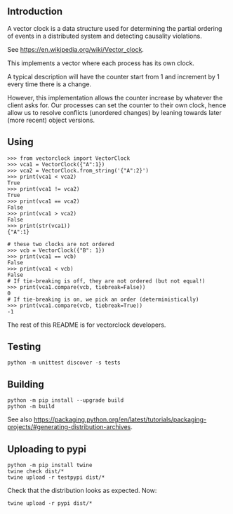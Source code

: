 Introduction
------------

A vector clock is a data structure used for determining the partial
ordering of events in a distributed system and detecting causality
violations.

See https://en.wikipedia.org/wiki/Vector_clock.

This implements a vector where each process has its own clock.

A typical description will have the counter start from 1 and increment by
1 every time there is a change.

However, this implementation allows the counter increase by whatever the
client asks for.  Our processes can set the counter to their own clock,
hence allow us to resolve conflicts (unordered changes) by leaning towards
later (more recent) object versions.

Using
-----

```
>>> from vectorclock import VectorClock
>>> vca1 = VectorClock({"A":1})
>>> vca2 = VectorClock.from_string('{"A":2}')
>>> print(vca1 < vca2)
True
>>> print(vca1 != vca2)
True
>>> print(vca1 == vca2)
False
>>> print(vca1 > vca2)
False
>>> print(str(vca1))
{"A":1}

# these two clocks are not ordered
>>> vcb = VectorClock({"B": 1})
>>> print(vca1 == vcb)
False
>>> print(vca1 < vcb)
False
# If tie-breaking is off, they are not ordered (but not equal!)
>>> print(vca1.compare(vcb, tiebreak=False))
0
# If tie-breaking is on, we pick an order (deterministically)
>>> print(vca1.compare(vcb, tiebreak=True))
-1
```

The rest of this README is for vectorclock developers.

Testing
-------

```
python -m unittest discover -s tests
```

Building
--------

```
python -m pip install --upgrade build
python -m build
```

See also https://packaging.python.org/en/latest/tutorials/packaging-projects/#generating-distribution-archives.

Uploading to pypi
-----------------

```
python -m pip install twine
twine check dist/*
twine upload -r testpypi dist/*
```

Check that the distribution looks as expected.  Now:

```
twine upload -r pypi dist/*
```

